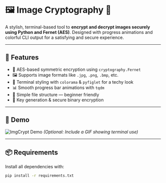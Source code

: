 # 🖼️ Image Cryptography 🔐

A stylish, terminal-based tool to **encrypt and decrypt images securely using Python and Fernet (AES)**. Designed with progress animations and colorful CLI output for a satisfying and secure experience.

---

## 🚀 Features

- 🔐 AES-based symmetric encryption using `cryptography.Fernet`
- 🖼️ Supports image formats like `.jpg`, `.png`, `.bmp`, etc.
- 🎨 Terminal styling with `colorama` & `pyfiglet` for a techy look
- 📊 Smooth progress bar animations with `tqdm`
- 📁 Simple file structure — beginner friendly
- 🔑 Key generation & secure binary encryption

---

## 📸 Demo

![ImgCrypt Demo](demo.gif) *(Optional: Include a GIF showing terminal use)*

---

## 📦 Requirements

Install all dependencies with:

```bash
pip install -r requirements.txt
